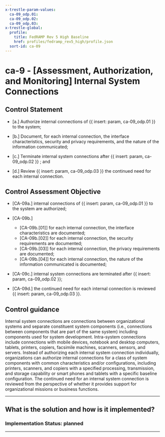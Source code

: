 ```yaml
---
x-trestle-param-values:
  ca-09_odp.01:
  ca-09_odp.02:
  ca-09_odp.03:
x-trestle-global:
  profile:
    title: FedRAMP Rev 5 High Baseline
    href: profiles/fedramp_rev5_high/profile.json
  sort-id: ca-09
---
```


# ca-9 - \[Assessment, Authorization, and Monitoring\] Internal System Connections

## Control Statement

- \[a.\] Authorize internal connections of {{ insert: param, ca-09_odp.01 }} to the system;

- \[b.\] Document, for each internal connection, the interface characteristics, security and privacy requirements, and the nature of the information communicated;

- \[c.\] Terminate internal system connections after {{ insert: param, ca-09_odp.02 }} ; and

- \[d.\] Review {{ insert: param, ca-09_odp.03 }} the continued need for each internal connection.

## Control Assessment Objective

- \[CA-09a.\] internal connections of {{ insert: param, ca-09_odp.01 }} to the system are authorized;

- \[CA-09b.\]

  - \[CA-09b.[01]\] for each internal connection, the interface characteristics are documented;
  - \[CA-09b.[02]\] for each internal connection, the security requirements are documented;
  - \[CA-09b.[03]\] for each internal connection, the privacy requirements are documented;
  - \[CA-09b.[04]\] for each internal connection, the nature of the information communicated is documented;

- \[CA-09c.\] internal system connections are terminated after {{ insert: param, ca-09_odp.02 }};

- \[CA-09d.\] the continued need for each internal connection is reviewed {{ insert: param, ca-09_odp.03 }}.

## Control guidance

Internal system connections are connections between organizational systems and separate constituent system components (i.e., connections between components that are part of the same system) including components used for system development. Intra-system connections include connections with mobile devices, notebook and desktop computers, tablets, printers, copiers, facsimile machines, scanners, sensors, and servers. Instead of authorizing each internal system connection individually, organizations can authorize internal connections for a class of system components with common characteristics and/or configurations, including printers, scanners, and copiers with a specified processing, transmission, and storage capability or smart phones and tablets with a specific baseline configuration. The continued need for an internal system connection is reviewed from the perspective of whether it provides support for organizational missions or business functions.

______________________________________________________________________

## What is the solution and how is it implemented?

<!-- For implementation status enter one of: implemented, partial, planned, alternative, not-applicable -->

<!-- Note that the list of rules under ### Rules: is read-only and changes will not be captured after assembly to JSON -->
<!-- Add control implementation description here for control: ca-9 -->

### Implementation Status: planned

______________________________________________________________________
